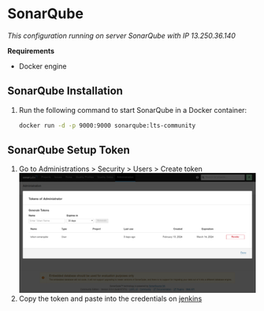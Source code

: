 # SonarQube 
*This configuration running on server SonarQube with IP 13.250.36.140*

**Requirements**
- Docker engine

## SonarQube Installation
1. Run the following command to start SonarQube in a Docker container: 
	```sh 
	docker run -d -p 9000:9000 sonarqube:lts-community 
	```
## SonarQube Setup Token
1. Go to Administrations > Security > Users > Create token	
	![enter image description here](https://github.com/RakhaFe21/DevSecOps-Project/blob/main/SonarQube/assets/Screenshot%20from%202024-02-18%2008-55-25.png?raw=true)
2. Copy the token and paste into the credentials on [jenkins](../Jenkins)
